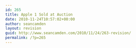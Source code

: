 ```yaml
---
id: 265
title: Apple 1 Sold at Auction
date: 2010-11-24T10:57:02+00:00
author: seancamden
layout: revision
guid: http://www.seancamden.com/2010/11/24/263-revision/
permalink: /?p=265
---
```

